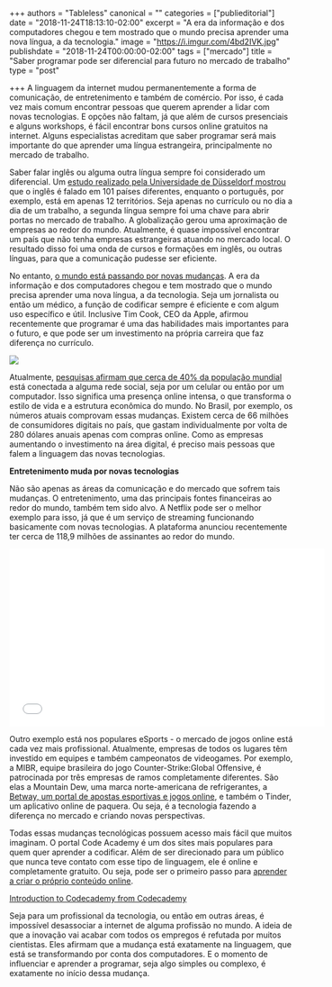 +++
authors = "Tableless"
canonical = ""
categories = ["publieditorial"]
date = "2018-11-24T18:13:10-02:00"
excerpt = "A era da informação e dos computadores chegou e tem mostrado que o mundo precisa aprender uma nova língua, a da tecnologia."
image = "https://i.imgur.com/4bd2IVK.jpg"
publishdate = "2018-11-24T00:00:00-02:00"
tags = ["mercado"]
title = "Saber programar pode ser diferencial para futuro no mercado de trabalho"
type = "post"

+++
A linguagem da internet mudou permanentemente a forma de comunicação, de entretenimento e também de comércio. Por isso, é cada vez mais comum encontrar pessoas que querem aprender a lidar com novas tecnologias. E opções não faltam, já que além de cursos presenciais e alguns workshops, é fácil encontrar bons cursos online gratuitos na internet. Alguns especialistas acreditam que saber programar será mais importante do que aprender uma língua estrangeira, principalmente no mercado de trabalho.

Saber falar inglês ou alguma outra língua sempre foi considerado um diferencial. Um [estudo realizado pela Universidade de Düsseldorf mostrou](https://observador.pt/2015/04/25/cinco-graficos-entender-mundo-fala/) que o inglês é falado em 101 países diferentes, enquanto o português, por exemplo, está em apenas 12 territórios. Seja apenas no currículo ou no dia a dia de um trabalho, a segunda língua sempre foi uma chave para abrir portas no mercado de trabalho. A globalização gerou uma aproximação de empresas ao redor do mundo. Atualmente, é quase impossível encontrar um país que não tenha empresas estrangeiras atuando no mercado local. O resultado disso foi uma onda de cursos e formações em inglês, ou outras línguas, para que a comunicação pudesse ser eficiente.

No entanto, [o mundo está passando por novas mudanças](https://tableless.com.br/uma-reflexao-sobre-felicidade-profissional/). A era da informação e dos computadores chegou e tem mostrado que o mundo precisa aprender uma nova língua, a da tecnologia. Seja um jornalista ou então um médico, a função de codificar sempre é eficiente e com algum uso específico e útil. Inclusive Tim Cook, CEO da Apple, afirmou recentemente que programar é uma das habilidades mais importantes para o futuro, e que pode ser um investimento na própria carreira que faz diferença no currículo.

[![](https://i.imgur.com/iuHp6nu.png)](https://www.facebook.com/konbinifr/videos/10155995633024276/?t=0)

Atualmente, [pesquisas afirmam que cerca de 40% da população mundial](https://olhardigital.com.br/noticia/40-da-populacao-mundial-esta-nas-redes-sociais-diz-estudo/70226) está conectada a alguma rede social, seja por um celular ou então por um computador. Isso significa uma presença online intensa, o que transforma o estilo de vida e a estrutura econômica do mundo. No Brasil, por exemplo, os números atuais comprovam essas mudanças. Existem cerca de 66 milhões de consumidores digitais no país, que gastam individualmente por volta de 280 dólares anuais apenas com compras online. Como as empresas aumentando o investimento na área digital, é preciso mais pessoas que falem a linguagem das novas tecnologias.

**Entretenimento muda por novas tecnologias**

Não são apenas as áreas da comunicação e do mercado que sofrem tais mudanças. O entretenimento, uma das principais fontes financeiras ao redor do mundo, também tem sido alvo. A Netflix pode ser o melhor exemplo para isso, já que é um serviço de streaming funcionando basicamente com novas tecnologias. A plataforma anunciou recentemente ter cerca de 118,9 milhões de assinantes ao redor do mundo.

<iframe width="560" height="315" src="[https://www.youtube.com/embed/zT2EMb5AHf8](https://www.youtube.com/embed/zT2EMb5AHf8 "https://www.youtube.com/embed/zT2EMb5AHf8" frameborder="0" allow="accelerometer; autoplay; encrypted-media; gyroscope; picture-in-picture" allowfullscreen></iframe>

Outro exemplo está nos populares eSports - o mercado de jogos online está cada vez mais profissional. Atualmente, empresas de todos os lugares têm investido em equipes e também campeonatos de videogames. Por exemplo, a MIBR, equipe brasileira do jogo Counter-Strike:Global Offensive, é patrocinada por três empresas de ramos completamente diferentes. São elas a Mountain Dew, uma marca norte-americana de refrigerantes, a [Betway, um portal de apostas esportivas e jogos online](https://sports.betway.com/pt/sports), e também o Tinder, um aplicativo online de paquera. Ou seja, é a tecnologia fazendo a diferença no mercado e criando novas perspectivas.

Todas essas mudanças tecnológicas possuem acesso mais fácil que muitos imaginam. O portal Code Academy é um dos sites mais populares para quem quer aprender a codificar. Além de ser direcionado para um público que nunca teve contato com esse tipo de linguagem, ele é online e completamente gratuito. Ou seja, pode ser o primeiro passo para [aprender a criar o próprio conteúdo online](http://tableless.com.br/epub-aprenda-a-criar-um-livro-digital/?utm_source=tablelessRelatedLink).

[Introduction to Codecademy from Codecademy](https://player.vimeo.com/video/238951154)

Seja para um profissional da tecnologia, ou então em outras áreas, é impossível desassociar a internet de alguma profissão no mundo. A ideia de que a inovação vai acabar com todos os empregos é refutada por muitos cientistas. Eles afirmam que a mudança está exatamente na linguagem, que está se transformando por conta dos computadores. E o momento de influenciar e aprender a programar, seja algo simples ou complexo, é exatamente no início dessa mudança.